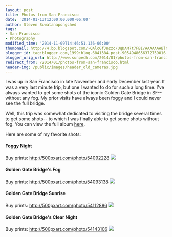 ```yaml
---
layout: post
title: Photos from San Francisco
date: '2014-01-13T12:00:00.000-06:00'
author: Steven Suwatanapongched
tags:
- San Francisco
- Photography
modified_time: '2014-11-09T14:46:51.136-06:00'
thumbnail: http://4.bp.blogspot.com/-QAlcGfJnzzc/UqDAM7t7FBI/AAAAAAABlNw/IA-90HenTwA/s600/2013-11-30+at+19-37-15.jpg
blogger_id: tag:blogger.com,1999:blog-6841384.post-9054948656372759016
blogger_orig_url: http://www.sunpech.com/2014/01/photos-from-san-francisco.html
redirect_from: /2014/01/photos-from-san-francisco.html
header-img: /public/images/header_old_cameras.jpg
---
```


I was up in San Francisco in late November and early December last year. It was a very last minute trip, but one I wanted to do for such a long time. I've always wanted to get some shots of the iconic Golden Gate Bridge in SF-- without any fog. My prior visits have always been foggy and I could never see the full bridge.

Well, this trip was somewhat dedicated to visiting the bridge several times to get some shots-- to which I was finally able to get some shots without fog. You can view the full album <a href="https://plus.google.com/photos/+StevenSuwatanapongched/albums/5953970022316930161">here</a>.

Here are some of my favorite shots:

#### Foggy Night
Buy prints: <a href="http://500pxart.com/photo/54092228">http://500pxart.com/photo/54092228</a>
<img border="0" src="http://4.bp.blogspot.com/-QAlcGfJnzzc/UqDAM7t7FBI/AAAAAAABlNw/IA-90HenTwA/s600/2013-11-30+at+19-37-15.jpg"   />

#### Golden Gate Bridge's Fog
Buy prints: <a href="http://500pxart.com/photo/54093138">http://500pxart.com/photo/54093138</a>
<img border="0" src="http://4.bp.blogspot.com/-MuTCkZbF-2g/UqDANww_bhI/AAAAAAABlN4/-0Qed5uJ8Lk/s600/2013-11-30+at+19-38-59.jpg"   />

#### Golden Gate Bridge Sunrise
Buy prints: <a href="http://500pxart.com/photo/54112886">http://500pxart.com/photo/54112886</a>
<img border="0" src="http://2.bp.blogspot.com/-KK8sgIy9two/UqDAPJFtcvI/AAAAAAABlOA/HPAOHe-fqks/s600/2013-12-01+at+07-29-52.jpg"   />

#### Golden Gate Bridge's Clear Night
Buy prints: <a href="http://500pxart.com/photo/54143106">http://500pxart.com/photo/54143106</a>
<img border="0" src="http://3.bp.blogspot.com/-6HyDBOb58M4/UqDASrXWxRI/AAAAAAABlOk/gX8u1oseuvQ/s600/2013-12-01+at+18-25-04.jpg"   />
